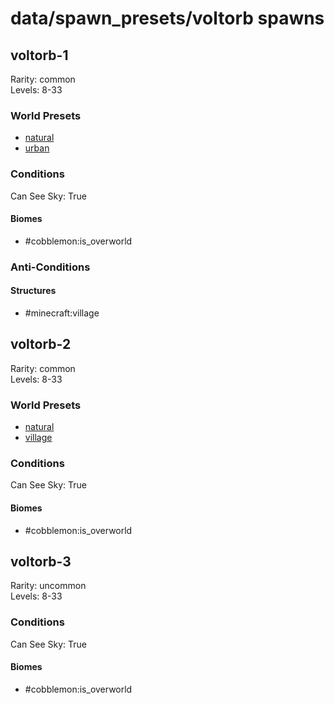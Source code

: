 # data/spawn_presets/voltorb spawns  
  
## voltorb-1  
Rarity: common  
Levels: 8-33  
  
### World Presets  
* [natural](/data/world_presets/natural.md)  
* [urban](/data/world_presets/urban.md)  
  
### Conditions  
Can See Sky: True  
  
#### Biomes  
  * #cobblemon:is_overworld
  
  
### Anti-Conditions  
  
#### Structures  
  * #minecraft:village
  
  
## voltorb-2  
Rarity: common  
Levels: 8-33  
  
### World Presets  
* [natural](/data/world_presets/natural.md)  
* [village](/data/world_presets/village.md)  
  
### Conditions  
Can See Sky: True  
  
#### Biomes  
  * #cobblemon:is_overworld
  
  
## voltorb-3  
Rarity: uncommon  
Levels: 8-33  
  
### Conditions  
Can See Sky: True  
  
#### Biomes  
  * #cobblemon:is_overworld
  
